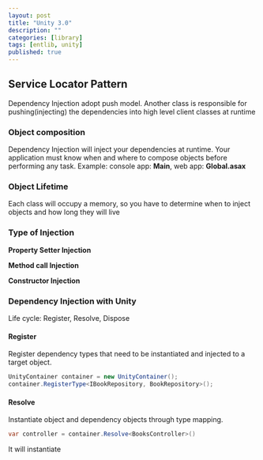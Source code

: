 ```yaml
---
layout: post
title: "Unity 3.0"
description: ""
categories: [library]
tags: [entlib, unity]
published: true
---
```

## Service Locator Pattern

Dependency Injection adopt push model. Another class is responsible for pushing(injecting) the dependencies into high level client classes at runtime

### Object composition
Dependency Injection will inject your dependencies at runtime. Your application must know when and where to compose objects before performing any task. Example: console app: __Main__, web app: __Global.asax__

### Object Lifetime
Each class will occupy a memory, so you have to determine when to inject objects and how long they will live

### Type of Injection
__Property Setter Injection__

__Method call Injection__

__Constructor Injection__

### Dependency Injection with Unity
Life cycle: Register, Resolve, Dispose

#### Register
Register dependency types that need to be instantiated and injected to a target object.

```csharp
UnityContainer container = new UnityContainer();
container.RegisterType<IBookRepository, BookRepository>();
```

#### Resolve
Instantiate object and dependency objects through type mapping.

```csharp
var controller = container.Resolve<BooksController>()
```

It will instantiate 

